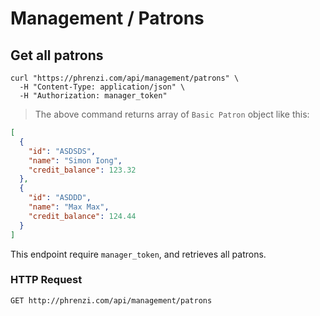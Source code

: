 # Management / Patrons

## Get all patrons

```shell
curl "https://phrenzi.com/api/management/patrons" \
  -H "Content-Type: application/json" \
  -H "Authorization: manager_token"
```

> The above command returns array of `Basic Patron` object like this:

```json
[
  {
    "id": "ASDSDS",
    "name": "Simon Iong",
    "credit_balance": 123.32
  },
  {
    "id": "ASDDD",
    "name": "Max Max",
    "credit_balance": 124.44
  }
]
```

This endpoint require `manager_token`, and retrieves all patrons.

### HTTP Request

`GET http://phrenzi.com/api/management/patrons`
